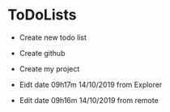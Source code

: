# ToDoLists

- Create new todo list
- Create github
- Create my project

- Eidt date 09h17m 14/10/2019 from Explorer

- Edit date 09h16m 14/10/2019 from remote
